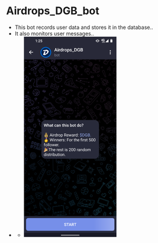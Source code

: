 # Airdrops_DGB_bot
- This bot records user data and stores it in the database..
- It also monitors user messages..
- - <img width=250 src="bot.png" />

